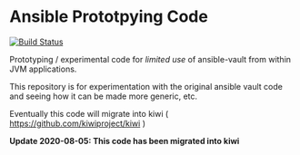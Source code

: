 # Ansible Prototpying Code

[![Build Status](https://travis-ci.com/sleberknight/ansible-vault-experimental.svg?branch=master)](https://travis-ci.com/sleberknight/ansible-vault-experimental)

Prototyping / experimental code for _limited use_ of ansible-vault from within JVM applications.

This repository is for experimentation with the original ansible vault code and seeing how it can be made more generic, etc.

Eventually this code will migrate into kiwi ( https://github.com/kiwiproject/kiwi )

**Update 2020-08-05: This code has been migrated into kiwi**
